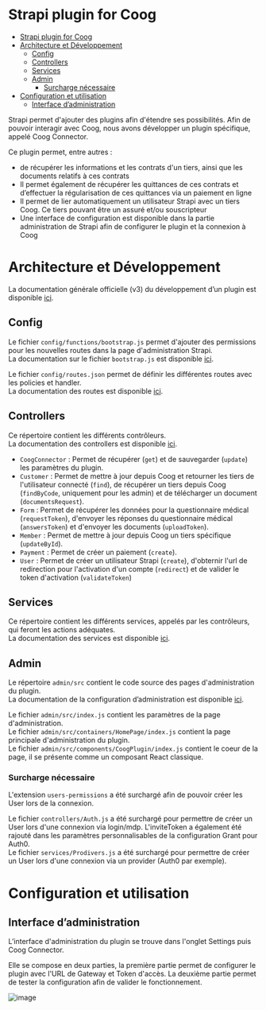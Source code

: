# Strapi plugin for Coog

- [Strapi plugin for Coog](#strapi-plugin-for-coog)
- [Architecture et Développement](#architecture-et-développement)
  - [Config](#config)
  - [Controllers](#controllers)
  - [Services](#services)
  - [Admin](#admin)
    - [Surcharge nécessaire](#surcharge-nécessaire)
- [Configuration et utilisation](#configuration-et-utilisation)
  - [Interface d’administration](#interface-dadministration)

Strapi permet d'ajouter des plugins afin d'étendre ses possibilités. Afin de pouvoir interagir avec Coog, nous avons développer un plugin spécifique, appelé Coog Connector.

Ce plugin permet, entre autres :
- de récupérer les informations et les contrats d'un tiers, ainsi que les documents relatifs à ces contrats
- Il permet également de récupérer les quittances de ces contrats et d’effectuer la régularisation de ces quittances via un paiement en ligne
- Il permet de lier automatiquement un utilisateur Strapi avec un tiers Coog. Ce tiers pouvant être un assuré et/ou souscripteur
- Une interface de configuration est disponible dans la partie administration de Strapi afin de configurer le plugin et la connexion à Coog

# Architecture et Développement

La documentation générale officielle (v3) du développement d’un plugin est disponible [ici](https://docs-v3.strapi.io/developer-docs/latest/development/local-plugins-customization.html).

## Config

Le fichier `config/functions/bootstrap.js` permet d'ajouter des permissions pour les nouvelles routes dans la page d'administration Strapi.  
La documentation sur le fichier `bootstrap.js` est disponible [ici](https://docs-v3.strapi.io/developer-docs/latest/setup-deployment-guides/configurations.html#bootstrap).

Le fichier `config/routes.json` permet de définir les différentes routes avec les policies et handler.  
La documentation des routes est disponible [ici](https://docs-v3.strapi.io/developer-docs/latest/development/backend-customization.html#routing).

## Controllers

Ce répertoire contient les différents contrôleurs.  
La documentation des controllers est disponible [ici](https://docs-v3.strapi.io/developer-docs/latest/development/backend-customization.html#controllers).

- `CoogConnector` : Permet de récupérer (`get`) et de sauvegarder (`update`) les paramètres du plugin.
- `Customer` : Permet de mettre à jour depuis Coog et retourner les tiers de l'utilisateur connecté (`find`), de récupérer un tiers depuis Coog (`findByCode`, uniquement pour les admin) et de télécharger un document (`documentsRequest`).
- `Form` : Permet de récupérer les données pour la questionnaire médical (`requestToken`), d'envoyer les réponses du questionnaire médical (`answersToken`) et d'envoyer les documents (`uploadToken`).
- `Member` : Permet de mettre à jour depuis Coog un tiers spécifique (`updateById`).
- `Payment` : Permet de créer un paiement (`create`).
- `User` : Permet de créer un utilisateur Strapi (`create`), d'obternir l'url de redirection pour l'activation d'un compte (`redirect`) et de valider le token d'activation (`validateToken`)

## Services

Ce répertoire contient les différents services, appelés par les contrôleurs, qui feront les actions adéquates.  
La documentation des services est disponible [ici](https://docs-v3.strapi.io/developer-docs/latest/development/backend-customization.html#services).

## Admin

Le répertoire `admin/src` contient le code source des pages d'administration du plugin.  
La documentation de la configuration d’administration est disponible [ici](https://docs-v3.strapi.io/developer-docs/latest/development/local-plugins-customization.html#main-plugin-object).

Le fichier `admin/src/index.js` contient les paramètres de la page d'administration.  
Le fichier `admin/src/containers/HomePage/index.js` contient la page principale d'administration du plugin.  
Le fichier `admin/src/components/CoogPlugin/index.js` contient le coeur de la page, il se présente comme un composant React classique.

### Surcharge nécessaire

L'extension `users-permissions` a été surchargé afin de pouvoir créer les User lors de la connexion.

Le fichier `controllers/Auth.js` a été surchargé pour permettre de créer un User lors d'une connexion via login/mdp. L'inviteToken a également été rajouté dans les paramètres personnalisables de la configuration Grant pour Auth0.  
Le fichier `services/Prodivers.js` a été surchargé pour permettre de créer un User lors d'une connexion via un provider (Auth0 par exemple).

# Configuration et utilisation

## Interface d’administration

L’interface d'administration du plugin se trouve dans l'onglet Settings puis Coog Connector.

Elle se compose en deux parties, la première partie permet de configurer le plugin avec l'URL de Gateway et Token d'accès.
La deuxième partie permet de tester la configuration afin de valider le fonctionnement.

![image](https://user-images.githubusercontent.com/60874847/206681662-fec1ed25-2e12-46bd-a846-4a489976c417.png)
